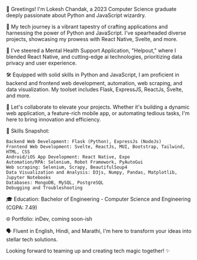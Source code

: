 👋 Greetings! I'm Lokesh Chandak, a 2023 Computer Science graduate deeply passionate about Python and JavaScript wizardry.

🚀 My tech journey is a vibrant tapestry of crafting applications and harnessing the power of Python and JavaScript. I've spearheaded diverse projects, showcasing my prowess with React Native, Svelte, and more.

💼 I've steered a Mental Health Support Application, "Helpout," where I blended React Native, and cutting-edge ai technologies, prioritizing data privacy and user experience.

🛠️ Equipped with solid skills in Python and JavaScript, I am proficient in backend and frontend web development, automation, web scraping, and data visualization. My toolset includes Flask, ExpressJS, ReactJs, Svelte, and more.

🎯 Let's collaborate to elevate your projects. Whether it's building a dynamic web application, a feature-rich mobile app, or automating tedious tasks, I'm here to bring innovation and efficiency.

🌟 Skills Snapshot:

    Backend Web Development: Flask (Python), ExpressJs (NodeJs)
    Frontend Web Development: Svelte, ReactJs, MUI, Bootstrap, Tailwind, HTML, CSS
    Android/iOS App Development: React Native, Expo
    Automation/RPA: Selenium, Robot Framework, PyAutoGui
    Web scraping: Selenium, Scrapy, BeautifulSoup4
    Data Visualization and Analysis: D3js, Numpy, Pandas, Matplotlib, Jupyter Notebooks
    Databases: MongoDB, MySQL, PostgreSQL
    Debugging and Troubleshooting

🎓 Education: Bachelor of Engineering - Computer Science and Engineering (CGPA: 7.49)

🌐 Portfolio: inDev, coming soon-ish

🗣️ Fluent in English, Hindi, and Marathi, I'm here to transform your ideas into stellar tech solutions.

Looking forward to teaming up and creating tech magic together! ✨
